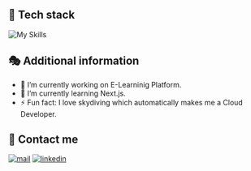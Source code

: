 

## 🧬 Tech stack
![My Skills](https://skillicons.dev/icons?i=jenkins,ansible,aws,py,bash,nginx,docker,kubernetes,cloudflare,fastapi,cs,react,nextjs,js,html,css,rabbitmq,mysql,sequelize,postgres,nodejs,git,github,gitlab)

## 🎭 Additional information
- 🔭 I’m currently working on E-Learninig Platform.
- 🌱 I’m currently learning Next.js.
- ⚡ Fun fact: I love skydiving which automatically makes me a Cloud Developer.

## 📲 Contact me
[![mail](https://img.shields.io/badge/Mail-005FF9?logo=maildotru&logoColor=fff&style=for-the-badge)](mailto:michal.pawlowski@ibm.com)
[![linkedin](https://img.shields.io/badge/linkedin-%230077B5.svg?&style=for-the-badge&logo=linkedin&logoColor=white)](https://www.linkedin.com/in/m-pawlowski/)
